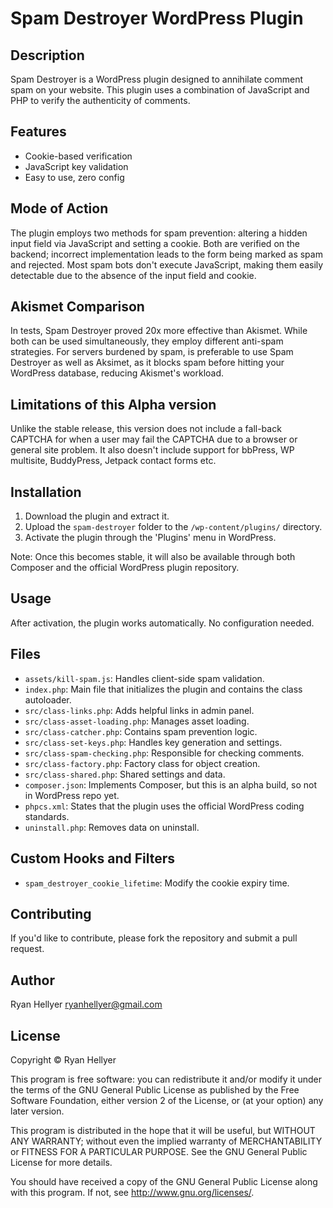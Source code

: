# Spam Destroyer WordPress Plugin

## Description

Spam Destroyer is a WordPress plugin designed to annihilate comment spam on your website. This plugin uses a combination of JavaScript and PHP to verify the authenticity of comments. 

## Features

- Cookie-based verification
- JavaScript key validation
- Easy to use, zero config

## Mode of Action

The plugin employs two methods for spam prevention: altering a hidden input field via JavaScript and setting a cookie. Both are verified on the backend; incorrect implementation leads to the form being marked as spam and rejected. Most spam bots don't execute JavaScript, making them easily detectable due to the absence of the input field and cookie.

## Akismet Comparison

In tests, Spam Destroyer proved 20x more effective than Akismet. While both can be used simultaneously, they employ different anti-spam strategies. For servers burdened by spam, is preferable to use Spam Destroyer as well as Aksimet, as it blocks spam before hitting your WordPress database, reducing Akismet's workload.

## Limitations of this Alpha version
Unlike the stable release, this version does not include a fall-back CAPTCHA for when a user may fail the CAPTCHA due to a browser or general site problem. It also doesn't include support for bbPress, WP multisite, BuddyPress, Jetpack contact forms etc.

## Installation

1. Download the plugin and extract it.
2. Upload the `spam-destroyer` folder to the `/wp-content/plugins/` directory.
3. Activate the plugin through the 'Plugins' menu in WordPress.

Note: Once this becomes stable, it will also be available through both Composer and the official WordPress plugin repository.

## Usage

After activation, the plugin works automatically. No configuration needed.

## Files

- `assets/kill-spam.js`: Handles client-side spam validation.
- `index.php`: Main file that initializes the plugin and contains the class autoloader.
- `src/class-links.php`: Adds helpful links in admin panel.
- `src/class-asset-loading.php`: Manages asset loading.
- `src/class-catcher.php`: Contains spam prevention logic.
- `src/class-set-keys.php`: Handles key generation and settings.
- `src/class-spam-checking.php`: Responsible for checking comments.
- `src/class-factory.php`: Factory class for object creation.
- `src/class-shared.php`: Shared settings and data.
- `composer.json`: Implements Composer, but this is an alpha build, so not in WordPress repo yet.
- `phpcs.xml`: States that the plugin uses the official WordPress coding standards.
- `uninstall.php`: Removes data on uninstall.

## Custom Hooks and Filters

- `spam_destroyer_cookie_lifetime`: Modify the cookie expiry time.

## Contributing

If you'd like to contribute, please fork the repository and submit a pull request.

## Author

Ryan Hellyer <ryanhellyer@gmail.com>

## License

Copyright © Ryan Hellyer

This program is free software: you can redistribute it and/or modify it under the terms of the GNU General Public License as published by the Free Software Foundation, either version 2 of the License, or (at your option) any later version.

This program is distributed in the hope that it will be useful, but WITHOUT ANY WARRANTY; without even the implied warranty of MERCHANTABILITY or FITNESS FOR A PARTICULAR PURPOSE. See the GNU General Public License for more details.

You should have received a copy of the GNU General Public License along with this program. If not, see <http://www.gnu.org/licenses/>.